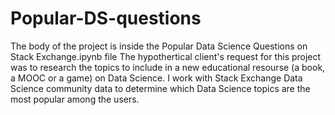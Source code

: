 # Popular-DS-questions
The body of the project is inside the Popular Data Science Questions on Stack Exchange.ipynb file
The hypothertical client's request for this project was to research the topics to include in a new educational resourse (a book, a MOOC or a game) on Data Science.
I work with Stack Exchange Data Science community data to determine which Data Science topics are the most popular among the users.
